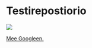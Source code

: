 # Testirepostiorio

![](http://koirakuvia.net/img/galleria/koira-kuva-14.jpg)

[Mee Googleen.](https://www.google.com)